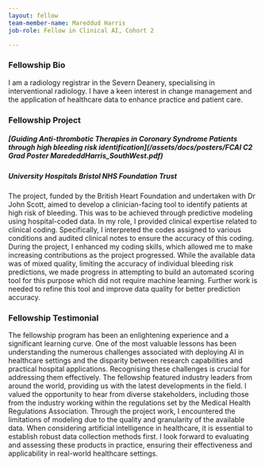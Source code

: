 ```yaml
---
layout: fellow
team-member-name: Mareddud Harris
job-role: Fellow in Clinical AI, Cohort 2

---
```


### Fellowship Bio
I am a radiology registrar in the Severn Deanery, specialising in interventional radiology. I have a keen interest in change management and the application of healthcare data to enhance practice and patient care. 


### Fellowship Project
##### _[Guiding Anti-thrombotic Therapies in Coronary Syndrome Patients through high bleeding risk identification](/assets/docs/posters/FCAI C2 Grad Poster MarededdHarris_SouthWest.pdf)_
##### University Hospitals Bristol NHS Foundation Trust

The project, funded by the British Heart Foundation and undertaken with Dr John Scott, aimed to develop a clinician-facing tool to identify patients at high risk of bleeding. This was to be achieved through predictive modeling using hospital-coded data. In my role, I provided clinical expertise related to clinical coding. Specifically, I interpreted the codes assigned to various conditions and audited clinical notes to ensure the accuracy of this coding. During the project, I enhanced my coding skills, which allowed me to make increasing contributions as the project progressed. While the available data was of mixed quality, limiting the accuracy of individual bleeding risk predictions, we made progress in attempting to build an automated scoring tool for this purpose which did not require machine learning. Further work is needed to refine this tool and improve data quality for better prediction accuracy. 

### Fellowship Testimonial
The fellowship program has been an enlightening experience and a significant learning curve. One of the most valuable lessons has been understanding the numerous challenges associated with deploying AI in healthcare settings and the disparity between research capabilities and practical hospital applications. Recognising these challenges is crucial for addressing them effectively. The fellowship featured industry leaders from around the world, providing us with the latest developments in the field. I valued the opportunity to hear from diverse stakeholders, including those from the industry working within the regulations set by the Medical Health Regulations Association.   Through the project work, I encountered the limitations of modeling due to the quality and granularity of the available data. When considering artificial intelligence in healthcare, it is essential to establish robust data collection methods first. I look forward to evaluating and assessing these products in practice, ensuring their effectiveness and applicability in real-world healthcare settings. 
